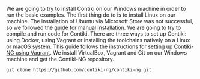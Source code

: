 We are going to try to install Contiki on our Windows machine in order to run the basic examples. 
The first thing do to is to install Linux on our machine. The installation of Ubuntu via Microsoft Store was not successful, so we followed the [guide for manual installation](https://docs.microsoft.com/en-us/windows/wsl/install-manual).
We are going to try to compile and run code for Contiki. There are three ways to set up Contiki: using Docker, using Vagrant or installing the toolchains natively on a Linux or macOS system. 
This guide follows the instructions for [setting up Contiki-NG using Vagrant](https://github.com/contiki-ng/contiki-ng/wiki/Vagrant).
We install VirtualBox, Vagrant and Git on our Windows machine and get the Contiki-NG repository.
```
git clone https://github.com/contiki-ng/contiki-ng.git
```






